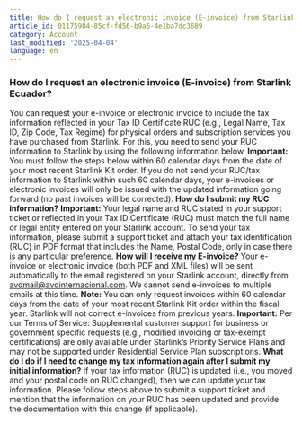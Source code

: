 ```yaml
---
title: How do I request an electronic invoice (E-invoice) from Starlink Ecuador?
article_id: 01175984-85cf-fd56-b9a6-4e1ba7dc3689
category: Account
last_modified: '2025-04-04'
language: en
---
```


### How do I request an electronic invoice (E-invoice) from Starlink Ecuador?
You can request your e-invoice or electronic invoice to include the tax information reflected in your Tax ID Certificate RUC (e.g., Legal Name, Tax ID, Zip Code, Tax Regime) for physical orders and subscription services you have purchased from Starlink.
For this, you need to send your RUC information to Starlink by using the following information below.
**Important:** You must follow the steps below within 60 calendar days from the date of your most recent Starlink Kit order. If you do not send your RUC/tax information to Starlink within such 60 calendar days, your e-invoices or electronic invoices will only be issued with the updated information going forward (no past invoices will be corrected).
**How do I submit my RUC information?**
**Important:** Your legal name and RUC stated in your support ticket or reflected in your Tax ID Certificate (RUC) must match the full name or legal entity entered on your Starlink account.
To send your tax information, please submit a support ticket and attach your tax identification (RUC) in PDF format that includes the Name, Postal Code, only in case there is any particular preference.
**How will I receive my E-invoice?**
Your e-invoice or electronic invoice (both PDF and XML files) will be sent automatically to the email registered on your Starlink account, directly from avdmail@avdinternacional.com. We cannot send e-invoices to multiple emails at this time.
**Note:** You can only request invoices within 60 calendar days from the date of your most recent Starlink Kit order within the fiscal year. Starlink will not correct e-invoices from previous years.
**Important:** Per our Terms of Service: Supplemental customer support for business or government specific requests (e.g., modified invoicing or tax-exempt certifications) are only available under Starlink’s Priority Service Plans and may not be supported under Residential Service Plan subscriptions.
**What do I do if I need to change my tax information again after I submit my initial information?**
If your tax information (RUC) is updated (i.e., you moved and your postal code on RUC changed), then we can update your tax information. Please follow steps above to submit a support ticket and mention that the information on your RUC has been updated and provide the documentation with this change (if applicable).